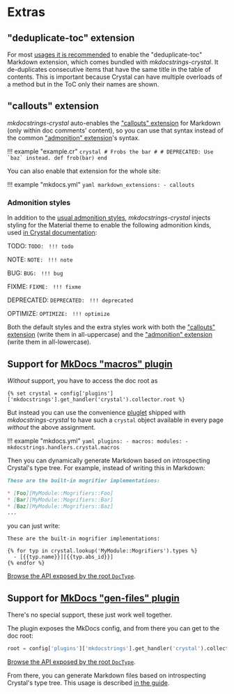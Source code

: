 # Extras

## "deduplicate-toc" extension

For most [usages it is recommended](README.md#usage) to enable the "deduplicate-toc" Markdown extension, which comes bundled with *mkdocstrings-crystal*. It de-duplicates consecutive items that have the same title in the table of contents. This is important because Crystal can have multiple overloads of a method but in the ToC only their names are shown.

## "callouts" extension

*mkdocstrings-crystal* auto-enables the ["callouts" extension][] for Markdown (only within doc comments' content), so you can use that syntax instead of the common ["admonition" extension][]'s syntax.

!!! example "example.cr"
    ```crystal
    # Frobs the bar
    #
    # DEPRECATED: Use `baz` instead.
    def frob(bar)
    end
    ```

You can also enable that extension for the whole site:

!!! example "mkdocs.yml"
    ```yaml
    markdown_extensions:
      - callouts
    ```

["callouts" extension]: https://github.com/oprypin/markdown-callouts/
["admonition" extension]: https://python-markdown.github.io/extensions/admonition/

### Admonition styles

In addition to the [usual admonition styles](https://squidfunk.github.io/mkdocs-material/reference/admonitions/#supported-types), *mkdocstrings-crystal* injects styling for the Material theme to enable the following admonition kinds, used [in Crystal documentation](https://crystal-lang.org/reference/syntax_and_semantics/documenting_code.html#admonitions):

<style>
--8<-- "mkdocstrings/templates/crystal/material/style.css"

.admonition p>code {
    display: inline-block;
    width: 49%;
}
</style>

TODO: `TODO: ` `!!! todo`

NOTE: `NOTE: ` `!!! note`

BUG: `BUG: ` `!!! bug`

FIXME: `FIXME: ` `!!! fixme`

DEPRECATED: `DEPRECATED: ` `!!! deprecated`

OPTIMIZE: `OPTIMIZE: ` `!!! optimize`

Both the default styles and the extra styles work with both the ["callouts" extension][] (write them in all-uppercase) and the ["admonition" extension][] (write them in all-lowercase).

## Support for [MkDocs "macros" plugin](https://github.com/fralau/mkdocs_macros_plugin)

*Without* support, you have to access the doc root as

```jinja
{% set crystal = config['plugins']['mkdocstrings'].get_handler('crystal').collector.root %}
```

But instead you can use the convenience [pluglet](https://mkdocs-macros-plugin.readthedocs.io/en/latest/pluglets/) shipped with *mkdocstrings-crystal* to have such a `crystal` object available in every page *without* the above assignment.

!!! example "mkdocs.yml"
    ```yaml
    plugins:
      - macros:
          modules:
            - mkdocstrings.handlers.crystal.macros
    ```

Then you can dynamically generate Markdown based on introspecting Crystal's type tree. For example, instead of writing this in Markdown:

```md
These are the built-in mogrifier implementations:

* [Foo][MyModule::Mogrifiers::Foo]
* [Bar][MyModule::Mogrifiers::Bar]
* [Baz][MyModule::Mogrifiers::Baz]
...
```

you can just write:

```jinja
These are the built-in mogrifier implementations:

{% for typ in crystal.lookup('MyModule::Mogrifiers').types %}
  - [{{typ.name}}][{{typ.abs_id}}]
{% endfor %}
```

[Browse the API exposed by the root `DocType`](api.md).

## Support for [MkDocs "gen-files" plugin](https://oprypin.github.io/mkdocs-gen-files)

There's no special support, these just work well together.

The plugin exposes the MkDocs config, and from there you can get to the doc root:

```python
root = config['plugins']['mkdocstrings'].get_handler('crystal').collector.root
```

[Browse the API exposed by the root `DocType`](api.md).

From there, you can generate Markdown files based on introspecting Crystal's type tree. This usage is described [in the guide](quickstart/migrate.md#generate-doc-stub-pages).
